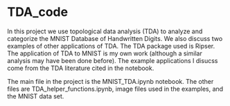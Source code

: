 # TDA_code
In this project we use topological data analysis (TDA) to analyze and categorize the MNIST Database of Handwritten Digits. We also discuss 
two examples of other applications of TDA. The TDA package used is Ripser. The application of TDA to MNIST is my own work (although a similar analysis may have been done before). The example applications I disucss come from the TDA literature cited in the notebook.

The main file in the project is the MNIST_TDA.ipynb notebook. The other files are TDA_helper_functions.ipynb, image files used in the examples, 
and the MNIST data set.
